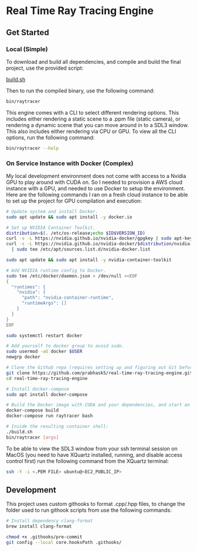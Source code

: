 # Real Time Ray Tracing Engine

## Get Started

### Local (Simple)

To download and build all dependencies, and compile and build the final project, use the provided script:

[build.sh](https://github.com/prabhask5/real-time-ray-tracing-engine/blob/main/build.sh)

Then to run the compiled binary, use the following command:

```bash
bin/raytracer
```

This engine comes with a CLI to select different rendering options. This includes either rendering a static scene to a .ppm file (static camera), or rendering a dynamic scene that you can move around in to a SDL3 window. This also includes either rendering via CPU or GPU. To view all the CLI options, run the following command:

```bash
bin/raytracer --help
```

### On Service Instance with Docker (Complex)

My local development environment does not come with access to a Nvidia GPU to play around with CUDA on. So I needed to provision a AWS cloud instance with a GPU, and needed to use Docker to setup the environment. Here are the following commands I ran on a fresh cloud instance to be able to set up the project for GPU compilation and execution:

```bash
# Update system and install Docker.
sudo apt update && sudo apt install -y docker.io

# Set up NVIDIA Container Toolkit.
distribution=$(. /etc/os-release;echo $ID$VERSION_ID)
curl -s -L https://nvidia.github.io/nvidia-docker/gpgkey | sudo apt-key add -
curl -s -L https://nvidia.github.io/nvidia-docker/$distribution/nvidia-docker.list \
  | sudo tee /etc/apt/sources.list.d/nvidia-docker.list

sudo apt update && sudo apt install -y nvidia-container-toolkit

# Add NVIDIA runtime config to Docker.
sudo tee /etc/docker/daemon.json > /dev/null <<EOF
{
  "runtimes": {
    "nvidia": {
      "path": "nvidia-container-runtime",
      "runtimeArgs": []
    }
  }
}
EOF

sudo systemctl restart docker

# Add yourself to docker group to avoid sudo.
sudo usermod -aG docker $USER
newgrp docker

# Clone the Github repo (requires setting up and figuring out Git beforehand).
git clone https://github.com/prabhask5/real-time-ray-tracing-engine.git
cd real-time-ray-tracing-engine

# Install docker-compose
sudo apt install docker-compose

# Build the Docker image with CUDA and your dependencies, and start an interactive container terminal to compile and execute the project through.
docker-compose build
docker-compose run raytracer bash

# Inside the resulting container shell:
./build.sh
bin/raytracer [args]
```

To be able to view the SDL3 window from your ssh terminal session on MacOS (you need to have XQuartz installed, running, and disable access control first) run the following command from the XQuartz terminal:

```bash
ssh -Y -i <.PEM FILE> ubuntu@<EC2_PUBLIC_IP>
```

## Development

This project uses custom githooks to format .cpp/.hpp files, to change the folder used to run githook scripts from use the following commands:

```bash
# Install dependency clang-format
brew install clang-format

chmod +x .githooks/pre-commit
git config --local core.hooksPath .githooks/
```